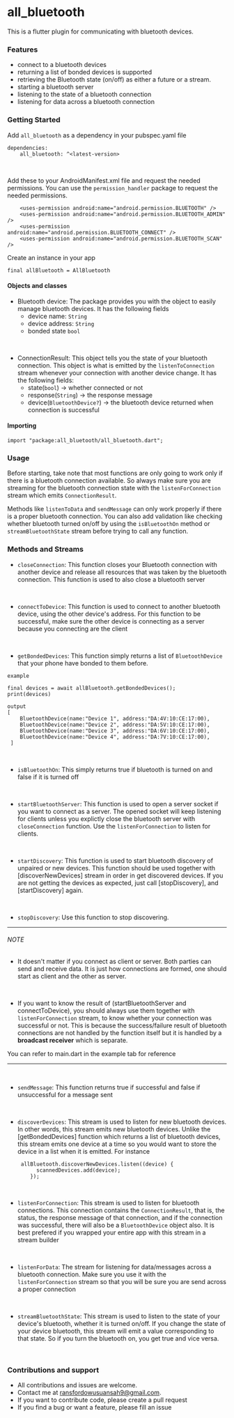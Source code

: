 # all_bluetooth

This is a flutter plugin for communicating with bluetooth devices.

### Features

- connect to a bluetooth devices
- returning a list of bonded devices is supported
- retrieving the Bluetooth state (on/off) as either a future or a stream.
- starting a bluetooth server
- listening to the state of a bluetooth connection
- listening for data across a bluetooth connection

### Getting Started

Add `all_bluetooth` as a dependency in your pubspec.yaml file

```
dependencies:
    all_bluetooth: ^<latest-version>
```

<br/>

Add these to your AndroidManifest.xml file and request the needed permissions. You can use the `permission_handler` package to request the needed permissions.

```
    <uses-permission android:name="android.permission.BLUETOOTH" />
    <uses-permission android:name="android.permission.BLUETOOTH_ADMIN" />
    <uses-permission android:name="android.permission.BLUETOOTH_CONNECT" />
    <uses-permission android:name="android.permission.BLUETOOTH_SCAN" />
```

Create an instance in your app

```
final allBluetooth = AllBluetooth
```

#### Objects and classes

- Bluetooth device: The package provides you with the object to easily manage bluetooth devices. It has the following fields
  - device name: `String`
  - device address: `String`
  - bonded state `bool`

<br/>

- ConnectionResult: This object tells you the state of your bluetooth connection. This object is what is emitted by the `listenToConnection` stream whenever your connection with another device change. It has the following fields:
  - state(`bool`) -> whether connected or not
  - response(`String`) -> the response message
  - device(`BluetoothDevice?`) -> the bluetooth device returned when connection is successful

#### Importing

```
import "package:all_bluetooth/all_bluetooth.dart";
```

### Usage

Before starting, take note that most functions are only going to work only if there is a bluetooth connection available. So always make sure you are streaming for the bluetooth connection state with the `listenForConnection` stream which emits `ConnectionResult`.

Methods like `listenToData` and `sendMessage` can only work properly if there is a proper bluetooth connection. You can also add validation like checking whether bluetooth turned on/off by using the `isBluetoothOn` method or `streamBluetoothState` stream before trying to call any function.

### Methods and Streams

- `closeConnection`: This function closes your Bluetooth connection with another device and release all resources that was taken by the bluetooth connection. This function is used to also close a bluetooth server

<br/>

- `connectToDevice`: This function is used to connect to another bluetooth device, using the other device's address. For this function to be successful, make sure the other device is connecting as a server because you connecting are the client

<br/>

- `getBondedDevices`: This function simply returns a list of `BluetoothDevice` that your phone have bonded to them before.

```
example

final devices = await allBluetooth.getBondedDevices();
print(devices)

output
[
    BluetoothDevice(name:"Device 1", address:"DA:4V:10:CE:17:00),
    BluetoothDevice(name:"Device 2", address:"DA:5V:10:CE:17:00),
    BluetoothDevice(name:"Device 3", address:"DA:6V:10:CE:17:00),
    BluetoothDevice(name:"Device 4", address:"DA:7V:10:CE:17:00),
 ]
```

<br/>

- `isBluetoothOn`: This simply returns true if bluetooth is turned on and false if it is turned off

<br/>

- `startBluetoothServer`: This function is used to open a server socket if you want to connect as a server. The opened socket will keep listening for clients unless you explictly close the bluetooth server with `closeConnection` function. Use the `listenForConnection` to listen for clients.

<br/>

- `startDiscovery`: This function is used to start bluetooth discovery of unpaired or new devices. This function should be used together with [discoverNewDevices] stream in order in get discovered devices. If you are not getting the devices as expected, just call [stopDiscovery], and [startDiscovery] again.

<br/>

- `stopDiscovery`: Use this function to stop discovering.



---

###### NOTE

- It doesn't matter if you connect as client or server. Both parties can send and receive data.
  It is just how connections are formed, one should start as client and the other as server.

  <br/>

- If you want to know the result of (startBluetoothServer and connectToDevice), you should always use them together with `listenForConnection` stream, to know whether your connection was successful or not. This is because the success/failure result of bluetooth connections are not handled by the function itself but it is handled by a **broadcast receiver** which is separate.

You can refer to main.dart in the example tab for reference

---

<br/>

- `sendMessage`: This function returns true if successful and false if unsuccessful for a message sent

<br/>

- `discoverDevices`: This stream is used to listen for new bluetooth devices. In other words, this stream emits new bluetooth devices. Unlike the [getBondedDevices] function which returns a list of bluetooth devices, this stream emits one device at a time so you would want to store the device in a list when it is emitted. For instance
  
   ```
    allBluetooth.discoverNewDevices.listen((device) {
         scannedDevices.add(device);
       });
   ```


<br/>


- `listenForConnection`: This stream is used to listen for bluetooth connections. This connection contains the `ConnectionResult`, that is, the status, the response message of that connection, and if the connection was successful, there will also be a `BluetoothDevice` object also. It is best prefered if you wrapped your entire app with this stream in a stream builder

<br/>

- `listenForData`: The stream for listening for data/messages across a bluetooth connection. Make sure you use it with the `listenForConnection` stream so that you will be sure you are send across a proper connection

<br/>

- `streamBluetoothState`: This stream is used to listen to the state of your device's bluetooth, whether it is turned on/off.
  If you change the state of your device bluetooth, this stream will emit a value corresponding to that state. So if you turn the bluetooth on, you get true and vice versa.

<br/>

### Contributions and support

- All contributions and issues are welcome.
- Contact me at ransfordowusuansah9@gmail.com.
- If you want to contribute code, please create a pull request
- If you find a bug or want a feature, please fill an issue
